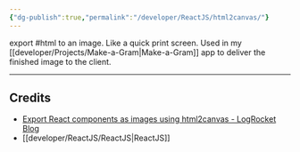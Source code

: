 ```yaml
---
{"dg-publish":true,"permalink":"/developer/ReactJS/html2canvas/"}
---
```


export #html to an image. Like a quick print screen. Used in my [[developer/Projects/Make-a-Gram\|Make-a-Gram]] app to deliver the finished image to the client.

---
## Credits
- [Export React components as images using html2canvas - LogRocket Blog](https://blog.logrocket.com/export-react-components-as-images-html2canvas/)
- [[developer/ReactJS/ReactJS\|ReactJS]]